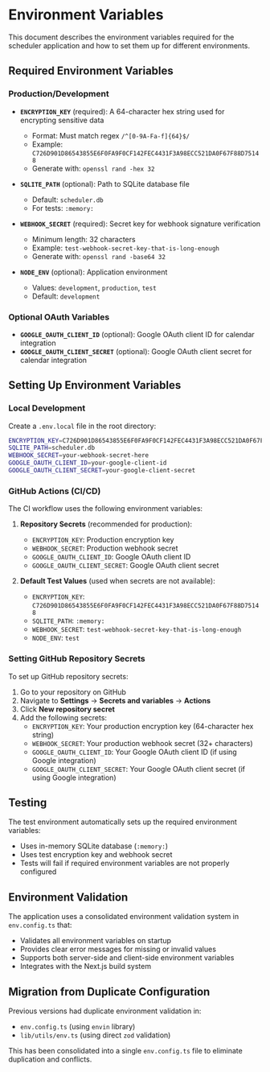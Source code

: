 # Environment Variables

This document describes the environment variables required for the scheduler application and how to set them up for different environments.

## Required Environment Variables

### Production/Development

- **`ENCRYPTION_KEY`** (required): A 64-character hex string used for encrypting sensitive data
  - Format: Must match regex `/^[0-9A-Fa-f]{64}$/`
  - Example: `C726D901D86543855E6F0FA9F0CF142FEC4431F3A98ECC521DA0F67F88D75148`
  - Generate with: `openssl rand -hex 32`

- **`SQLITE_PATH`** (optional): Path to SQLite database file
  - Default: `scheduler.db`
  - For tests: `:memory:`

- **`WEBHOOK_SECRET`** (required): Secret key for webhook signature verification
  - Minimum length: 32 characters
  - Example: `test-webhook-secret-key-that-is-long-enough`
  - Generate with: `openssl rand -base64 32`

- **`NODE_ENV`** (optional): Application environment
  - Values: `development`, `production`, `test`
  - Default: `development`

### Optional OAuth Variables

- **`GOOGLE_OAUTH_CLIENT_ID`** (optional): Google OAuth client ID for calendar integration
- **`GOOGLE_OAUTH_CLIENT_SECRET`** (optional): Google OAuth client secret for calendar integration

## Setting Up Environment Variables

### Local Development

Create a `.env.local` file in the root directory:

```bash
ENCRYPTION_KEY=C726D901D86543855E6F0FA9F0CF142FEC4431F3A98ECC521DA0F67F88D75148
SQLITE_PATH=scheduler.db
WEBHOOK_SECRET=your-webhook-secret-here
GOOGLE_OAUTH_CLIENT_ID=your-google-client-id
GOOGLE_OAUTH_CLIENT_SECRET=your-google-client-secret
```

### GitHub Actions (CI/CD)

The CI workflow uses the following environment variables:

1. **Repository Secrets** (recommended for production):
   - `ENCRYPTION_KEY`: Production encryption key
   - `WEBHOOK_SECRET`: Production webhook secret
   - `GOOGLE_OAUTH_CLIENT_ID`: Google OAuth client ID
   - `GOOGLE_OAUTH_CLIENT_SECRET`: Google OAuth client secret

2. **Default Test Values** (used when secrets are not available):
   - `ENCRYPTION_KEY`: `C726D901D86543855E6F0FA9F0CF142FEC4431F3A98ECC521DA0F67F88D75148`
   - `SQLITE_PATH`: `:memory:`
   - `WEBHOOK_SECRET`: `test-webhook-secret-key-that-is-long-enough`
   - `NODE_ENV`: `test`

### Setting GitHub Repository Secrets

To set up GitHub repository secrets:

1. Go to your repository on GitHub
2. Navigate to **Settings** → **Secrets and variables** → **Actions**
3. Click **New repository secret**
4. Add the following secrets:
   - `ENCRYPTION_KEY`: Your production encryption key (64-character hex string)
   - `WEBHOOK_SECRET`: Your production webhook secret (32+ characters)
   - `GOOGLE_OAUTH_CLIENT_ID`: Your Google OAuth client ID (if using Google integration)
   - `GOOGLE_OAUTH_CLIENT_SECRET`: Your Google OAuth client secret (if using Google integration)

## Testing

The test environment automatically sets up the required environment variables:

- Uses in-memory SQLite database (`:memory:`)
- Uses test encryption key and webhook secret
- Tests will fail if required environment variables are not properly configured

## Environment Validation

The application uses a consolidated environment validation system in `env.config.ts` that:

- Validates all environment variables on startup
- Provides clear error messages for missing or invalid values
- Supports both server-side and client-side environment variables
- Integrates with the Next.js build system

## Migration from Duplicate Configuration

Previous versions had duplicate environment validation in:
- `env.config.ts` (using `envin` library)
- `lib/utils/env.ts` (using direct `zod` validation)

This has been consolidated into a single `env.config.ts` file to eliminate duplication and conflicts.